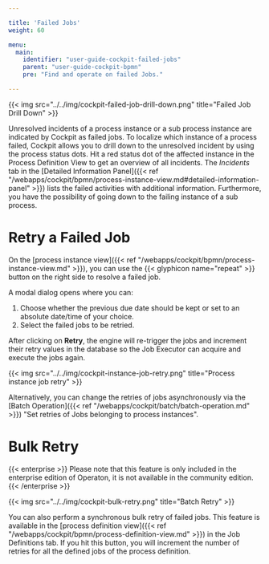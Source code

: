 ```yaml
---

title: 'Failed Jobs'
weight: 60

menu:
  main:
    identifier: "user-guide-cockpit-failed-jobs"
    parent: "user-guide-cockpit-bpmn"
    pre: "Find and operate on failed Jobs."

---
```



{{< img src="../../img/cockpit-failed-job-drill-down.png" title="Failed Job Drill Down" >}}

Unresolved incidents of a process instance or a sub process instance are indicated by Cockpit as failed jobs. To localize which instance of a process failed, Cockpit allows you to drill down to the unresolved incident by using the process status dots. Hit a red status dot of the affected instance in the Process Definition View to get an overview of all incidents. The *Incidents* tab in the [Detailed Information Panel]({{< ref "/webapps/cockpit/bpmn/process-instance-view.md#detailed-information-panel" >}}) lists the failed activities with additional information. Furthermore, you have the possibility of going down to the failing instance of a sub process.


# Retry a Failed Job

On the [process instance view]({{< ref "/webapps/cockpit/bpmn/process-instance-view.md" >}}), you can use the {{< glyphicon name="repeat" >}} button on the right side to resolve a failed job.

A modal dialog opens where you can:

1. Choose whether the previous due date should be kept or set to an absolute date/time of your choice.
2. Select the failed jobs to be retried.

After clicking on **Retry**, the engine will re-trigger the jobs and increment their retry values in the database so the Job Executor can acquire and execute the jobs again.

{{< img src="../../img/cockpit-instance-job-retry.png" title="Process instance job retry" >}}

Alternatively, you can change the retries of jobs asynchronously via the [Batch Operation]({{< ref "/webapps/cockpit/batch/batch-operation.md" >}}) "Set retries of Jobs belonging to process instances".

# Bulk Retry

{{< enterprise >}}
  Please note that this feature is only included in the enterprise edition of Operaton, it is not available in the community edition.
{{< /enterprise >}}

{{< img src="../../img/cockpit-bulk-retry.png" title="Batch Retry" >}}

You can also perform a synchronous bulk retry of failed jobs. This feature is available in the [process definition view]({{< ref "/webapps/cockpit/bpmn/process-definition-view.md" >}}) in the Job Definitions tab. If you hit this button, you will increment the number of retries for all the defined jobs of the process definition.
